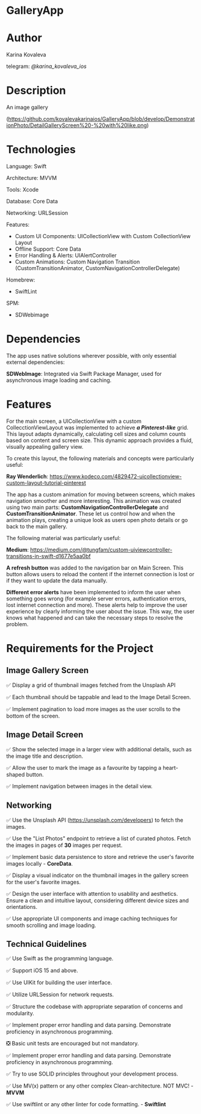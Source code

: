# GalleryApp

# Author

Karina Kovaleva

telegram: *@karina_kovaleva_ios*

# Description

An image gallery

(https://github.com/kovalevakarinaios/GalleryApp/blob/develop/DemonstrationPhoto/DetailGalleryScreen%20-%20with%20like.png)


# Technologies

Language: Swift

Architecture: MVVM

Tools: Xcode

Database: Core Data

Networking: URLSession

Features:
+ Custom UI Components: UICollectionView with Custom CollectionView Layout
+ Offline Support: Core Data
+ Error Handling & Alerts: UIAlertController
+ Custom Animations: Custom Navigation Transition (CustomTransitionAnimator, CustomNavigationControllerDelegate)

Homebrew:
+ SwiftLint

SPM:
+ SDWebimage

# Dependencies

The app uses native solutions wherever possible, with only essential external dependencies:

**SDWebImage**: Integrated via Swift Package Manager, used for asynchronous image loading and caching.

# Features

For the main screen, a UICollectionView with a custom CollecctionViewLayout was implemented to achieve ***a Pinterest-like*** grid. This layout adapts dynamically, calculating cell sizes and column counts based on content and screen size. This dynamic approach provides a fluid, visually appealing gallery view.

To create this layout, the following materials and concepts were particularly useful:

**Ray Wenderlich**: https://www.kodeco.com/4829472-uicollectionview-custom-layout-tutorial-pinterest

The app has a custom animation for moving between screens, which makes navigation smoother and more interesting. This animation was created using two main parts: **CustomNavigationControllerDelegate** and **CustomTransitionAnimator**. These let us control how and when the animation plays, creating a unique look as users open photo details or go back to the main gallery.

The following material was particularly useful:

**Medium**: https://medium.com/@tungfam/custom-uiviewcontroller-transitions-in-swift-d1677e5aa0bf

**A refresh button** was added to the navigation bar on Main Screen. This button allows users to reload the content if the internet connection is lost or if they want to update the data manually.

**Different error alerts** have been implemented to inform the user when something goes wrong (for example server errors, authentication errors, lost internet connection and more). These alerts help to improve the user experience by clearly informing the user about the issue. This way, the user knows what happened and can take the necessary steps to resolve the problem.

# Requirements for the Project

## Image Gallery Screen

:white_check_mark: Display a grid of thumbnail images fetched from the Unsplash API

:white_check_mark: Each thumbnail should be tappable and lead to the Image Detail Screen.

:white_check_mark: Implement pagination to load more images as the user scrolls to the bottom of the screen.

## Image Detail Screen

:white_check_mark: Show the selected image in a larger view with additional details, such as the image title and description.

:white_check_mark: Allow the user to mark the image as a favourite by tapping a heart-shaped button.

:white_check_mark: Implement navigation between images in the detail view.

## Networking

:white_check_mark: Use the Unsplash API (https://unsplash.com/developers) to fetch the images.

:white_check_mark: Use the "List Photos" endpoint to retrieve a list of curated photos. Fetch the images in pages of **30** images per request.

:white_check_mark: Implement basic data persistence to store and retrieve the user's favorite images locally - **CoreData**.

:white_check_mark: Display a visual indicator on the thumbnail images in the gallery screen for the user's favorite images.

:white_check_mark: Design the user interface with attention to usability and aesthetics. Ensure a clean and intuitive layout, considering different device sizes and orientations.

:white_check_mark: Use appropriate UI components and image caching techniques for smooth scrolling and image loading.

## Technical Guidelines

:white_check_mark: Use Swift as the programming language.

:white_check_mark: Support iOS 15 and above.

:white_check_mark: Use UIKit for building the user interface.

:white_check_mark: Utilize URLSession for network requests.

:white_check_mark: Structure the codebase with appropriate separation of concerns and modularity.

:white_check_mark: Implement proper error handling and data parsing. Demonstrate proficiency in asynchronous programming. 

:negative_squared_cross_mark: Basic unit tests are encouraged but not mandatory.

:white_check_mark: Implement proper error handling and data parsing. Demonstrate proficiency in asynchronous programming. 

:white_check_mark: Try to use SOLID principles throughout your development process.

:white_check_mark: Use MV(x) pattern or any other complex Clean-architecture. NOT MVC! - **MVVM**

:white_check_mark: Use swiftlint or any other linter for code formatting. - **Swiftlint**
